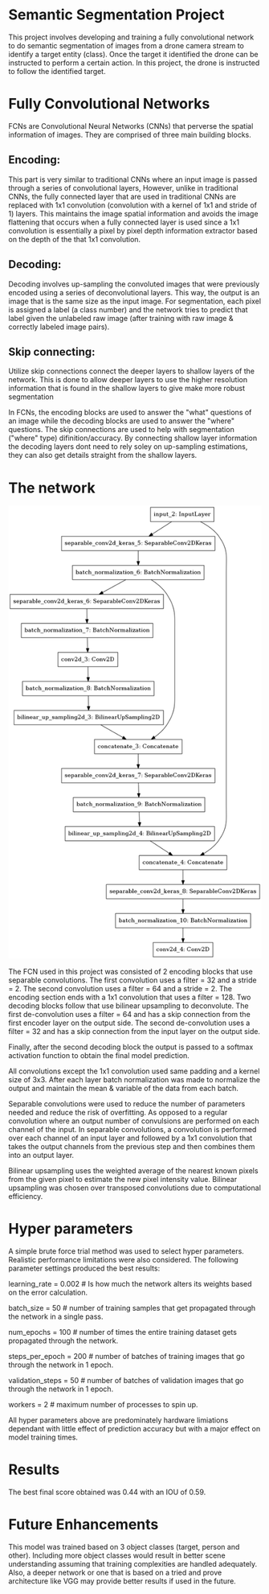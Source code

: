 # Semantic Segmentation Project

This project involves developing and training a fully convolutional network to do semantic segmentation of images from a drone camera stream to identify a target entity (class). Once the target it identified the drone can be instructed to perform a certain action. In this project, the drone is instructed to follow the identified target.

# Fully Convolutional Networks

FCNs are Convolutional Neural Networks (CNNs) that perverse the spatial information of images. They are comprised of three main building blocks.

## Encoding:
This part is very similar to traditional CNNs where an input image is passed through a series of convolutional layers, However, unlike in traditional CNNs, the fully connected layer that are used in traditional CNNs are replaced with 1x1 convolution (convolution with a kernel of 1x1 and stride of 1) layers. This maintains the image spatial information and avoids the image flattening that occurs when a fully connected layer is used since a 1x1 convolution is essentially a pixel by pixel depth information extractor based on the depth of the that 1x1 convolution.

## Decoding:
Decoding involves up-sampling the convoluted images that were previously encoded using a series of deconvolutional layers. This way, the output is an image that is the same size as the input image. For segmentation, each pixel is assigned a label (a class number) and the network tries to predict that label given the unlabeled raw image (after training with raw image & correctly labeled image pairs).

## Skip connecting:
Utilize skip connections connect the deeper layers to shallow layers of the network. This is done to allow deeper layers to use the higher resolution information that is found in the shallow layers to give make more robust segmentation

In FCNs, the encoding blocks are used to answer the "what" questions of an image while the decoding blocks are used to answer the "where" questions. The skip connections are used to help with segmentation ("where" type) difinition/accuracy. By connecting shallow layer information the decoding layers dont need to rely soley on up-sampling estimations, they can also get details straight from the shallow layers.

# The network

![alt text](https://github.com/mo-messidi/RoboND-DeepLearning-Project/blob/master/code/model.png)

The FCN used in this project was consisted of 2 encoding blocks that use separable convolutions. The first convolution uses a filter = 32 and a stride = 2. The second convolution uses a filter = 64 and a stride = 2. The encoding section ends with a 1x1 convolution that uses a filter = 128. Two decoding blocks follow that use bilinear upsampling to deconvolute. The first de-convolution uses a filter = 64 and has a skip connection from the first encoder layer on the output side. The second de-convolution uses a filter = 32 and has a skip connection from the input layer on the output side.

Finally, after the second decoding block the output is passed to a softmax activation function to obtain the final model prediction.


All convolutions except the 1x1 convolution used same padding and a kernel size of 3x3. After each layer batch normalization was made to normalize the output and maintain the mean & variable of the data from each batch.

Separable convolutions were used to reduce the number of parameters needed and reduce the risk of overfitting. As opposed to a regular convolution where an output number of convulsions are performed on each channel of the input. In separable convolutions, a convolution is performed over each channel of an input layer and followed by a 1x1 convolution that takes the output channels from the previous step and then combines them into an output layer.

Bilinear upsampling uses the weighted average of the nearest known pixels from the given pixel to estimate the new pixel intensity value. Bilinear upsampling was chosen over transposed convolutions due to computational efficiency.

# Hyper parameters

A simple brute force trial method was used to select hyper parameters. Realistic performance limitations were also considered. The following parameter settings produced the best results:

learning_rate = 0.002 # Is how much the network alters its weights based on the error calculation.

batch_size = 50 # number of training samples that get propagated through the network in a single pass.

num_epochs = 100 # number of times the entire training dataset gets propagated through the network.

steps_per_epoch = 200 # number of batches of training images that go through the network in 1 epoch.

validation_steps = 50 # number of batches of validation images that go through the network in 1 epoch.

workers = 2 # maximum number of processes to spin up.

All hyper parameters above are predominately hardware limiations dependant with little effect of prediction accuracy but with a major effect on model training times.


# Results

The best final score obtained was 0.44 with an IOU of 0.59.

# Future Enhancements

This model was trained based on 3 object classes (target, person and other). Including more object classes would result in better scene understanding assuming that training complexities are handled adequately. Also, a deeper network or one that is based on a tried and prove architecture like VGG may provide better results if used in the future.
